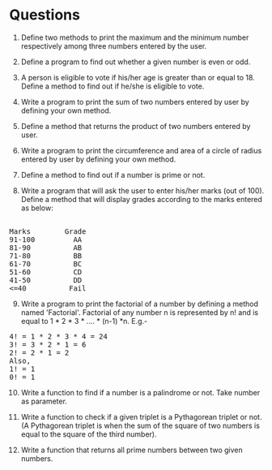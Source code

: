 # Questions

1. Define two methods to print the maximum and the minimum number respectively among three numbers entered by the user.

2. Define a program to find out whether a given number is even or odd.

3. A person is eligible to vote if his/her age is greater than or equal to 18. Define a method to find out if he/she is eligible to vote.

4. Write a program to print the sum of two numbers entered by user by defining your own method.

5. Define a method that returns the product of two numbers entered by user.

6. Write a program to print the circumference and area of a circle of radius entered by user by defining your own method.

7. Define a method to find out if a number is prime or not.

8. Write a program that will ask the user to enter his/her marks (out of 100). Define a method that will display grades according to the marks entered as below: <br/>
<pre> 
Marks        Grade 
91-100         AA 
81-90          AB 
71-80          BB 
61-70          BC 
51-60          CD 
41-50          DD 
<=40          Fail 
</pre>

9. Write a program to print the factorial of a number by defining a method named 'Factorial'.
Factorial of any number n is represented by n! and is equal to 1 * 2 * 3 * .... * (n-1) *n. E.g.- <br/>
<pre>
4! = 1 * 2 * 3 * 4 = 24 
3! = 3 * 2 * 1 = 6 
2! = 2 * 1 = 2 
Also, 
1! = 1 
0! = 1
</pre>

10. Write a function to find if a number is a palindrome or not. Take number as parameter.

11. Write a function to check if a given triplet is a Pythagorean triplet or not. (A Pythagorean triplet is when the sum of the square of two numbers is equal to the square of the third number).

12. Write a function that returns all prime numbers between two given numbers.
